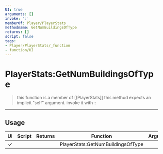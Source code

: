 ```yaml
---
UI: true
arguments: []
invoke: ':'
memberOf: Player/PlayerStats
methodname: GetNumBuildingsOfType
returns: []
script: false
tags:
- Player/PlayerStats/_function
- function/UI
---
```

# PlayerStats:GetNumBuildingsOfType
> this function is a member of [[PlayerStats]]
> this method expects an implicit "self" argument. invoke it with `:`
-----
## Usage
|  UI | Script | Returns | Function | Arguments |
|:---:|:------:|-------:|:--------:|:---------|
|✓| ||PlayerStats:GetNumBuildingsOfType||
